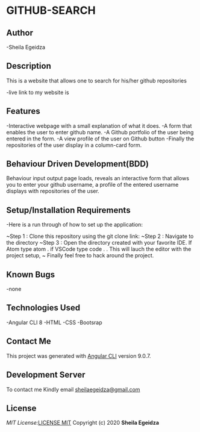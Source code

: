 # GITHUB-SEARCH

## Author

-Sheila Egeidza

## Description

This is a website that allows one to search for his/her github repositories

-live link to my website is

## Features

-Interactive webpage with a small explanation of what it does.
-A form that enables the user to enter github name.
-A Github portfolio of the user being entered in the form.
-A view profile of the user on Github button
-Finally the repositories of the user display in a column-card form.

## Behaviour Driven Development(BDD)
Behaviour input output page loads, reveals an interactive form that allows you to enter your github username, a profile of the entered username displays with repositories of the user.

## Setup/Installation Requirements

-Here is a run through of how to set up the application:

~Step 1 : Clone this repository using the git clone link:
~Step 2 : Navigate to the directory
~Step 3 : Open the directory created with your favorite IDE. If Atom type atom . if VSCode type code . . This will lauch the editor with the project setup,
~ Finally feel free to hack around the project.

## Known Bugs

-none

## Technologies Used

-Angular CLI 8
-HTML
-CSS
-Bootsrap

## Contact Me

 This project was generated with [Angular CLI](https://github.com/angular/angular-cli) version 9.0.7.

## Development Server

To contact me Kindly email sheilaegeidza@gmail.com

## License

_MIT License:_[LICENSE MIT](./LICENSE)
Copyright (c) 2020 **Sheila Egeidza**
